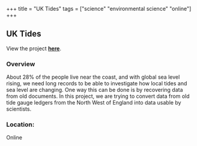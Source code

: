+++
title = "UK Tides"
tags = ["science" "environmental science" "online"]
+++

## UK Tides

View the project [**here**](https://www.zooniverse.org/projects/psmsl/uk-tides).

### Overview

About 28% of the people live near the coast, and with global sea level rising, we need long records to be able to investigate how local tides and sea level are changing. One way this can be done is by recovering data from old documents. In this project, we are trying to convert data from old tide gauge ledgers from the North West of England into data usable by scientists.

### Location:
Online
